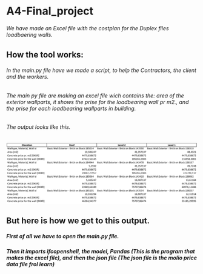 # A4-Final_project
###### We have made an Excel file with the costplan for the Duplex files loadbaering walls.

## How the tool works:
###### In the main.py file have we made a script, to help the Contractors, the client and the workers. 
###### The main py file are making an excel file wich contains the: area of the exterior wallparts, it shows the prise for the loadbearing wall pr m2., and the prise for each loadbearing wallparts in building.
###### The output looks like this. 
![Our Cost-plan](https://github.com/AnjaHolmquist/A4-Final_project/blob/main/the%20costplan.png)

## But here is how we get to this output.
##### First of all we have to open the main.py file.
##### Then it imports ifcopenshell, the model, Pandas (This is the program that makes the excel file), and then the json file (The json file is the molio price data file frol learn)

